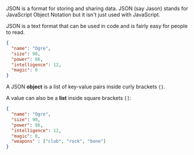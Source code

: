 JSON is a format for storing and sharing data. JSON (say Jason) stands for JavaScript Object Notation but it isn't just used with JavaScript. 

JSON is a text format that can be used in code and is fairly easy for people to read. 

```json
{
  "name": "Ogre",
  "size": 90,
  "power": 86,
  "intelligence": 12,
  "magic": 0
}
```

A JSON **object** is a list of key-value pairs inside curly brackets `{}`.

A value can also be a **list** inside square brackets `[]`:

```json
{
  "name": "Ogre",
  "size": 90,
  "power": 86,
  "intelligence": 12,
  "magic": 0,
  "weapons" : ["club", "rock", "bone"]
}
```
